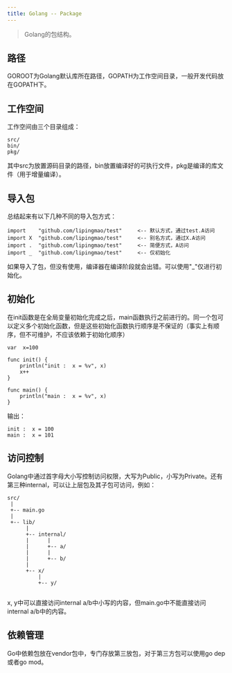 ```yaml
---
title: Golang -- Package
---
```


> Golang的包结构。

## 路径

GOROOT为Golang默认库所在路径，GOPATH为工作空间目录，一般开发代码放在GOPATH下。

## 工作空间

工作空间由三个目录组成：
```
src/
bin/
pkg/
```

其中src为放置源码目录的路径，bin放置编译好的可执行文件，pkg是编译的库文件（用于增量编译）。

## 导入包

总结起来有以下几种不同的导入包方式：
```
import    "github.com/lipingmao/test"     <-- 默认方式，通过test.A访问
import X  "github.com/lipingmao/test"     <-- 别名方式，通过X.A访问
import .  "github.com/lipingmao/test"     <-- 简便方式，A访问
import _  "github.com/lipingmao/test"     <-- 仅初始化 
```

如果导入了包，但没有使用，编译器在编译阶段就会出错。可以使用"_"仅进行初始化。

## 初始化

在init函数是在全局变量初始化完成之后，main函数执行之前进行的。同一个包可以定义多个初始化函数，但是这些初始化函数执行顺序是不保证的（事实上有顺序，但不可维护，不应该依赖于初始化顺序）
```
var  x=100

func init() {
    println("init :  x = %v", x)
    x++
}

func main() {
    println("main :  x = %v", x)
}
```

输出：
```
init :  x = 100
main :  x = 101
```

## 访问控制

Golang中通过首字母大小写控制访问权限，大写为Public，小写为Private。还有第三种internal，可以让上层包及其子包可访问，例如：

```
src/
 |
 +-- main.go
 |
 +-- lib/
      |
      +-- internal/
      |      |
      |      +-- a/
      |      |
      |      +-- b/
      |
      +-- x/
          |
          +-- y/
 
```

x, y中可以直接访问internal a/b中小写的内容，但main.go中不能直接访问internal a/b中的内容。

## 依赖管理

Go中依赖包放在vendor包中，专门存放第三放包，对于第三方包可以使用go dep或者go mod。
